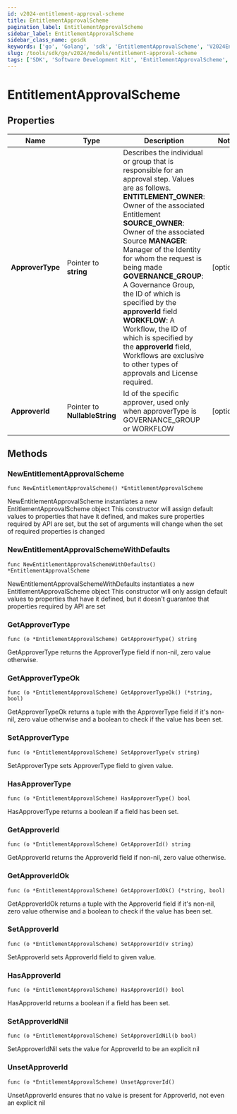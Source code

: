 ```yaml
---
id: v2024-entitlement-approval-scheme
title: EntitlementApprovalScheme
pagination_label: EntitlementApprovalScheme
sidebar_label: EntitlementApprovalScheme
sidebar_class_name: gosdk
keywords: ['go', 'Golang', 'sdk', 'EntitlementApprovalScheme', 'V2024EntitlementApprovalScheme'] 
slug: /tools/sdk/go/v2024/models/entitlement-approval-scheme
tags: ['SDK', 'Software Development Kit', 'EntitlementApprovalScheme', 'V2024EntitlementApprovalScheme']
---
```


# EntitlementApprovalScheme

## Properties

Name | Type | Description | Notes
------------ | ------------- | ------------- | -------------
**ApproverType** | Pointer to **string** | Describes the individual or group that is responsible for an approval step. Values are as follows.  **ENTITLEMENT_OWNER**: Owner of the associated Entitlement  **SOURCE_OWNER**: Owner of the associated Source  **MANAGER**: Manager of the Identity for whom the request is being made  **GOVERNANCE_GROUP**: A Governance Group, the ID of which is specified by the **approverId** field  **WORKFLOW**: A Workflow, the ID of which is specified by the **approverId** field, Workflows are exclusive to other types of approvals and License required.      | [optional] 
**ApproverId** | Pointer to **NullableString** | Id of the specific approver, used only when approverType is GOVERNANCE_GROUP or WORKFLOW | [optional] 

## Methods

### NewEntitlementApprovalScheme

`func NewEntitlementApprovalScheme() *EntitlementApprovalScheme`

NewEntitlementApprovalScheme instantiates a new EntitlementApprovalScheme object
This constructor will assign default values to properties that have it defined,
and makes sure properties required by API are set, but the set of arguments
will change when the set of required properties is changed

### NewEntitlementApprovalSchemeWithDefaults

`func NewEntitlementApprovalSchemeWithDefaults() *EntitlementApprovalScheme`

NewEntitlementApprovalSchemeWithDefaults instantiates a new EntitlementApprovalScheme object
This constructor will only assign default values to properties that have it defined,
but it doesn't guarantee that properties required by API are set

### GetApproverType

`func (o *EntitlementApprovalScheme) GetApproverType() string`

GetApproverType returns the ApproverType field if non-nil, zero value otherwise.

### GetApproverTypeOk

`func (o *EntitlementApprovalScheme) GetApproverTypeOk() (*string, bool)`

GetApproverTypeOk returns a tuple with the ApproverType field if it's non-nil, zero value otherwise
and a boolean to check if the value has been set.

### SetApproverType

`func (o *EntitlementApprovalScheme) SetApproverType(v string)`

SetApproverType sets ApproverType field to given value.

### HasApproverType

`func (o *EntitlementApprovalScheme) HasApproverType() bool`

HasApproverType returns a boolean if a field has been set.

### GetApproverId

`func (o *EntitlementApprovalScheme) GetApproverId() string`

GetApproverId returns the ApproverId field if non-nil, zero value otherwise.

### GetApproverIdOk

`func (o *EntitlementApprovalScheme) GetApproverIdOk() (*string, bool)`

GetApproverIdOk returns a tuple with the ApproverId field if it's non-nil, zero value otherwise
and a boolean to check if the value has been set.

### SetApproverId

`func (o *EntitlementApprovalScheme) SetApproverId(v string)`

SetApproverId sets ApproverId field to given value.

### HasApproverId

`func (o *EntitlementApprovalScheme) HasApproverId() bool`

HasApproverId returns a boolean if a field has been set.

### SetApproverIdNil

`func (o *EntitlementApprovalScheme) SetApproverIdNil(b bool)`

 SetApproverIdNil sets the value for ApproverId to be an explicit nil

### UnsetApproverId
`func (o *EntitlementApprovalScheme) UnsetApproverId()`

UnsetApproverId ensures that no value is present for ApproverId, not even an explicit nil

